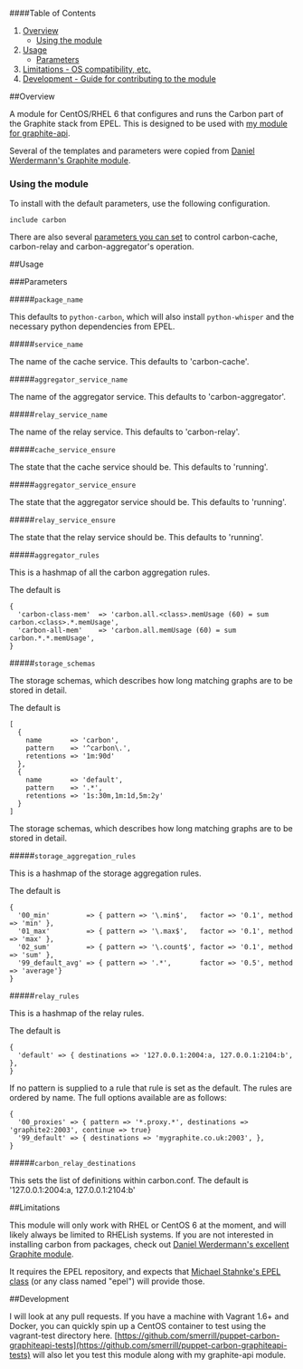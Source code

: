 ####Table of Contents

1. [Overview](#overview)
    * [Using the module](#using-the-module)
1. [Usage](#usage)
    * [Parameters](#parameters)
1. [Limitations - OS compatibility, etc.](#limitations)
1. [Development - Guide for contributing to the module](#development)

##Overview

A module for CentOS/RHEL 6 that configures and runs the Carbon part of the Graphite stack from EPEL. This is designed to be used with [my module for graphite-api](https://forge.puppetlabs.com/stevenmerrill/graphiteapi).

Several of the templates and parameters were copied from [Daniel Werdermann's Graphite module](https://forge.puppetlabs.com/dwerder/graphite).

### Using the module

To install with the default parameters, use the following configuration.

```
include carbon
```

There are also several [parameters you can set](#parameters) to control carbon-cache, carbon-relay and carbon-aggregator's operation.

##Usage

###Parameters

#####`package_name`

This defaults to `python-carbon`, which will also install `python-whisper` and the necessary python dependencies from EPEL.

#####`service_name`

The name of the cache service. This defaults to 'carbon-cache'.

#####`aggregator_service_name`

The name of the aggregator service. This defaults to 'carbon-aggregator'.

#####`relay_service_name`

The name of the relay service. This defaults to 'carbon-relay'.

#####`cache_service_ensure`

The state that the cache service should be. This defaults to 'running'.

#####`aggregator_service_ensure`

The state that the aggregator service should be. This defaults to 'running'.

#####`relay_service_ensure`

The state that the relay service should be. This defaults to 'running'.

#####`aggregator_rules`

This is a hashmap of all the carbon aggregation rules.

The default is
```
{
  'carbon-class-mem'  => 'carbon.all.<class>.memUsage (60) = sum carbon.<class>.*.memUsage',
  'carbon-all-mem'    => 'carbon.all.memUsage (60) = sum carbon.*.*.memUsage',
}
```

#####`storage_schemas`

The storage schemas, which describes how long matching graphs are to be stored in detail.

The default is
```
[
  {
    name       => 'carbon',
    pattern    => '^carbon\.',
    retentions => '1m:90d'
  },
  {
    name       => 'default',
    pattern    => '.*',
    retentions => '1s:30m,1m:1d,5m:2y'
  }
]
```
The storage schemas, which describes how long matching graphs are to be stored in detail.

#####`storage_aggregation_rules`

This is a hashmap of the storage aggregation rules.

The default is
```
{
  '00_min'         => { pattern => '\.min$',   factor => '0.1', method => 'min' },
  '01_max'         => { pattern => '\.max$',   factor => '0.1', method => 'max' },
  '02_sum'         => { pattern => '\.count$', factor => '0.1', method => 'sum' },
  '99_default_avg' => { pattern => '.*',       factor => '0.5', method => 'average'}
}
```

#####`relay_rules`

This is a hashmap of the relay rules.

The default is
```
{
  'default' => { destinations => '127.0.0.1:2004:a, 127.0.0.1:2104:b', },
}
```

If no pattern is supplied to a rule that rule is set as the default. The rules are ordered by name.
The full options available are as follows:
```
{
  '00_proxies' => { pattern => '*.proxy.*', destinations => 'graphite2:2003', continue => true}
  '99_default' => { destinations => 'mygraphite.co.uk:2003', },
}
```

#####`carbon_relay_destinations`

This sets the list of definitions within carbon.conf. The default is '127.0.0.1:2004:a, 127.0.0.1:2104:b'

##Limitations

This module will only work with RHEL or CentOS 6 at the moment, and will likely always be limited to RHELish systems. If you are not interested in installing carbon from packages, check out [Daniel Werdermann's excellent Graphite module](https://forge.puppetlabs.com/dwerder/graphite).

It requires the EPEL repository, and expects that [Michael Stahnke's EPEL class](https://forge.puppetlabs.com/stahnma/epel) (or any class named "epel") will provide those.

##Development

I will look at any pull requests. If you have a machine with Vagrant 1.6+ and Docker, you can quickly spin up a CentOS container to test using the vagrant-test directory here. [https://github.com/smerrill/puppet-carbon-graphiteapi-tests](https://github.com/smerrill/puppet-carbon-graphiteapi-tests) will also let you test this module along with my graphite-api module.
